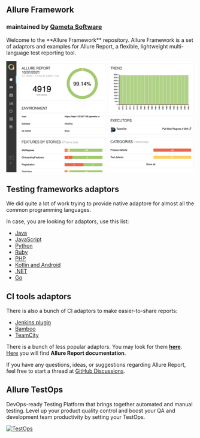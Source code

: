 ## Allure Framework
### maintained by [Qameta Software](http://qameta.io/?utm_source=github&utm_medium=readme&utm_campaign=header-link)
</p>
Welcome to the **Allure Framework** repository. 
Allure Framework is a set of adaptors and examples for Allure Report, a flexible, lightweight multi-language test reporting tool.
</p>

![Allure Report](https://github.com/allure-framework/allure2/raw/master/.github/preview_report.png)

## Testing frameworks adaptors
We did quite a lot of work trying to provide native adaptore for almost all the common programming languages. 

In case, you are looking for adaptors, use this list:
- [Java](https://github.com/allure-framework/allure-java)
- [JavaScript](https://github.com/allure-framework/allure-js)
- [Python](https://github.com/allure-framework/allure-python)
- [Ruby](https://github.com/allure-framework/allure-ruby) 
- [PHP](https://github.com/allure-framework/allure-php-commons2)
- [Kotlin and Android](https://github.com/allure-framework/allure-kotlin)
- [.NET](https://github.com/allure-framework/allure-csharp)
- [Go](https://github.com/ozontech/allure-go)

## CI tools adaptors
There is also a bunch of CI adaptors to make easier-to-share reports:
- [Jenkins plugin](https://plugins.jenkins.io/allure-jenkins-plugin/)
- [Bamboo](https://github.com/allure-framework/allure-bamboo)
- [TeamCity](https://github.com/allure-framework/allure-teamcity)

There is a bunch of less popular adaptors. You may look for them **[here](https://github.com/orgs/allure-framework/repositories)**.
[Here](https://docs.qameta.io/allure-report/) you will find **Allure Report documentation**.

If you have any questions, ideas, or suggestions regarding Allure Report, feel free to start a thread at [GitHub Discussions](https://github.com/allure-framework/allure2/discussions).

## Allure TestOps

DevOps-ready Testing Platform that brings together automated and manual testing.
Level up your product quality control and boost your QA and development team productivity by setting your TestOps. 

[![TestOps](https://github.com/allure-framework/allure2/raw/master/.github/preview_testops.png)](http://qameta.io/?utm_source=github&utm_medium=readme&utm_campaign=footer-pic-link)